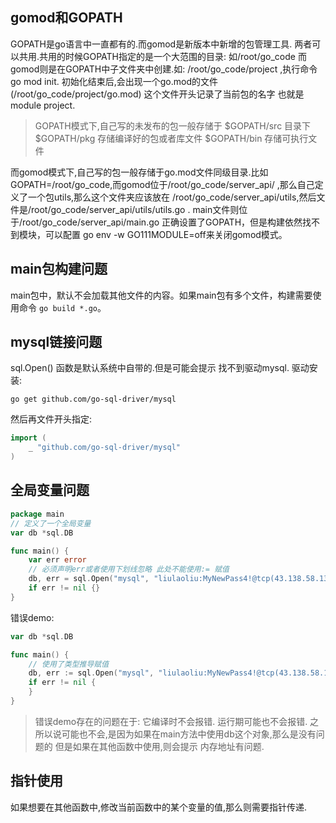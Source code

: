 
## gomod和GOPATH
GOPATH是go语言中一直都有的.而gomod是新版本中新增的包管理工具.
两者可以共用.共用的时候GOPATH指定的是一个大范围的目录: 如/root/go_code 而gomod则是在GOPATH中子文件夹中创建.如: /root/go_code/project ,执行命令 go mod init. 初始化结束后,会出现一个go.mod的文件(/root/go_code/project/go.mod) 这个文件开头记录了当前包的名字 也就是 module project.
> GOPATH模式下,自己写的未发布的包一般存储于 $GOPATH/src 目录下
> $GOPATH/pkg 存储编译好的包或者库文件
> $GOPATH/bin 存储可执行文件

而gomod模式下,自己写的包一般存储于go.mod文件同级目录.比如 GOPATH=/root/go_code,而gomod位于/root/go_code/server_api/ ,那么自己定义了一个包utils,那么这个文件夹应该放在 /root/go_code/server_api/utils,然后文件是/root/go_code/server_api/utils/utils.go .
main文件则位于/root/go_code/server_api/main.go
正确设置了GOPATH，但是构建依然找不到模块，可以配置 go env -w GO111MODULE=off来关闭gomod模式。
## main包构建问题
main包中，默认不会加载其他文件的内容。如果main包有多个文件，构建需要使用命令 `go build *.go`。

## mysql链接问题
sql.Open() 函数是默认系统中自带的.但是可能会提示 找不到驱动mysql.
驱动安装:
```shell
go get github.com/go-sql-driver/mysql
```
然后再文件开头指定:
```go
import (
    _ "github.com/go-sql-driver/mysql"
)
```

## 全局变量问题
```go
package main
// 定义了一个全局变量
var db *sql.DB

func main() {
	var err error
    // 必须声明err或者使用下划线忽略 此处不能使用:= 赋值
	db, err = sql.Open("mysql", "liulaoliu:MyNewPass4!@tcp(43.138.58.139:3306)/game")
	if err != nil {}
}

```
错误demo:
```go
var db *sql.DB

func main() {
    // 使用了类型推导赋值
	db, err := sql.Open("mysql", "liulaoliu:MyNewPass4!@tcp(43.138.58.139:3306)/game")
	if err != nil {
	}
}
```
> 错误demo存在的问题在于: 它编译时不会报错. 运行期可能也不会报错.
> 之所以说可能也不会,是因为如果在main方法中使用db这个对象,那么是没有问题的
> 但是如果在其他函数中使用,则会提示 内存地址有问题.


## 指针使用
如果想要在其他函数中,修改当前函数中的某个变量的值,那么则需要指针传递.
